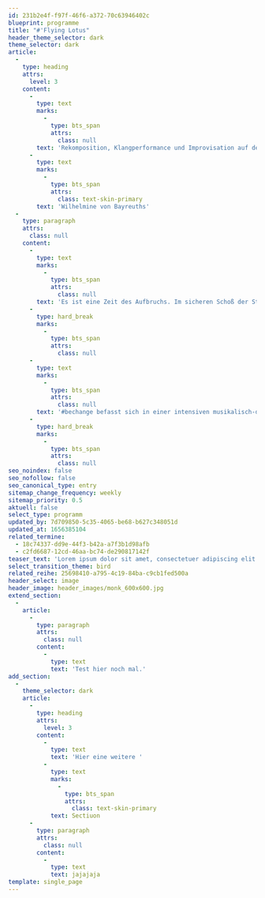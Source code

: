 ```yaml
---
id: 231b2e4f-f97f-46f6-a372-70c63946402c
blueprint: programme
title: "#'Flying Lotus"
header_theme_selector: dark
theme_selector: dark
article:
  -
    type: heading
    attrs:
      level: 3
    content:
      -
        type: text
        marks:
          -
            type: bts_span
            attrs:
              class: null
        text: 'Rekomposition, Klangperformance und Improvisation auf der Grundlage von Werken '
      -
        type: text
        marks:
          -
            type: bts_span
            attrs:
              class: text-skin-primary
        text: 'Wilhelmine von Bayreuths'
  -
    type: paragraph
    attrs:
      class: null
    content:
      -
        type: text
        marks:
          -
            type: bts_span
            attrs:
              class: null
        text: 'Es ist eine Zeit des Aufbruchs. Im sicheren Schoß der Stabilität, welche die letzten Jahrzehnte bestimmt hat, konnten Wohlstand, Sicherheit und Sättigung wachsen. Die zerstörerischen Konsequenzen unserer Lebensweise sind erst in den letzten Jahren wirklich ins Licht der Öffentlichkeit gerückt. Und nun, da wir langsam den Blick senken, erkennen wir zu unseren Füßen die verdorrte Erde, die unsere sonst grünen Landschaften prägt. Es ist eine Zeit der Veränderung. #bechange befasst sich in einer intensiven musikalisch-diskursiven Auseinandersetzung mit den unterschiedlichen Blickwinkeln auf die Krisen unserer Zeit und zeichnet ihre Facetten mit bunten Farben nach. Es ist eine Zeit des Aufbruchs. Im sicheren Schoß der Stabilität, welche die letzten Jahrzehnte bestimmt hat, konnten Wohlstand, Sicherheit und Sättigung wachsen. Die zerstörerischen Konsequenzen unserer Lebensweise sind erst in den letzten Jahren wirklich ins Licht der Öffentlichkeit gerückt. Und nun, da wir langsam den Blick senken, erkennen wir zu unseren Füßen die verdorrte Erde, die unsere sonst grünen Landschaften prägt. Es ist eine Zeit der Veränderung.'
      -
        type: hard_break
        marks:
          -
            type: bts_span
            attrs:
              class: null
      -
        type: text
        marks:
          -
            type: bts_span
            attrs:
              class: null
        text: '#bechange befasst sich in einer intensiven musikalisch-diskursiven Auseinandersetzung mit den unterschiedlichen Blickwinkeln auf die Krisen unserer Zeit und zeichnet ihre Facetten mit bunten Farben nach. Es ist eine Zeit des Aufbruchs. Im sicheren Schoß der Stabilität, welche die letzten Jahrzehnte bestimmt hat, konnten Wohlstand, Sicherheit und Sättigung wachsen. Die zerstörerischen Konsequenzen unserer Lebensweise sind erst in den letzten Jahren wirklich ins Licht der Öffentlichkeit gerückt. Und nun, da wir langsam den Blick senken, erkennen wir zu unseren Füßen die verdorrte Erde, die unsere sonst grünen Landschaften prägt. Es ist eine Zeit der Veränderung. #bechange befasst sich in einer intensiven musikalisch-diskursiven Auseinandersetzung mit den unterschiedlichen Blickwinkeln auf die Krisen unserer Zeit und zeichnet ihre Facetten mit bunten Farben nach. Es ist eine Zeit des Aufbruchs. Im sicheren Schoß der Stabilität, welche die letzten Jahrzehnte bestimmt hat, konnten Wohlstand, Sicherheit und Sättigung wachsen. Die zerstörerischen Konsequenzen unserer Lebensweise sind erst in den letzten Jahren wirklich ins Licht der Öffentlichkeit gerückt. Und nun, da wir langsam den Blick senken, erkennen wir zu unseren Füßen die verdorrte Erde, die unsere sonst grünen Landschaften prägt. Es ist eine Zeit der Veränderung. #bechange befasst sich in einer intensiven musikalisch-diskursiven Auseinandersetzung mit den unterschiedlichen Blickwinkeln auf die Krisen unserer Zeit und zeichnet ihre Facetten mit bunten Farben nach. '
      -
        type: hard_break
        marks:
          -
            type: bts_span
            attrs:
              class: null
seo_noindex: false
seo_nofollow: false
seo_canonical_type: entry
sitemap_change_frequency: weekly
sitemap_priority: 0.5
aktuell: false
select_type: programm
updated_by: 7d709850-5c35-4065-be68-b627c348051d
updated_at: 1656385104
related_termine:
  - 18c74337-dd9e-44f3-b42a-a7f3b1d98afb
  - c2fd6687-12cd-46aa-bc74-de290817142f
teaser_text: 'Lorem ipsum dolor sit amet, consectetuer adipiscing elit. Aenean commodo ligula eget dolor. Aenean massa. Cum sociis natoque penatibus et magnis dis parturient montes, nascetur ridiculus mus. Donec qu'
select_transition_theme: bird
related_reihe: 25698410-a795-4c19-84ba-c9cb1fed500a
header_select: image
header_image: header_images/monk_600x600.jpg
extend_section:
  -
    article:
      -
        type: paragraph
        attrs:
          class: null
        content:
          -
            type: text
            text: 'Test hier noch mal.'
add_section:
  -
    theme_selector: dark
    article:
      -
        type: heading
        attrs:
          level: 3
        content:
          -
            type: text
            text: 'Hier eine weitere '
          -
            type: text
            marks:
              -
                type: bts_span
                attrs:
                  class: text-skin-primary
            text: Sectiuon
      -
        type: paragraph
        attrs:
          class: null
        content:
          -
            type: text
            text: jajajaja
template: single_page
---
```

